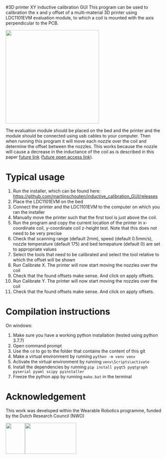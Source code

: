 #3D printer XY inductive calibration GUI 
This program can be used to calibration the x and y offset of a multi-material 3D printer using LDC1101EVM evaluation module, to which a coil is mounted with the axis perpendicular to the PCB.

<img src="https://user-images.githubusercontent.com/6079002/137327595-4b70b5c3-cb55-4091-8608-67f0f5b063d4.jpg" width="300">

The evaluation module should be placed on the bed and the printer and the module should be connected using usb cables to your computer. Then when running this program it will move each nozzle over the coil and determine the offset between the nozzles. This works because the nozzle will cause a decrease in the inductance of the coil as is described in this paper [future link]() ([future open access link]()). 

# Typical usage
1. Run the installer, which can be found here: https://github.com/martijnschouten/inductive_calibration_GUI/releases
1. Place the LDC1101EVM on the bed
1. Connect the printer and the LDC1101EVM to the computer on which you ran the installer
1. Manually move the printer such that the first tool is just above the coil.
1. Run the program and copy the current location of the printer in x-coordinate coil, y-coordinate coil z-height test. Note that this does not need to be very precise
1. Check that scanning range (default 2mm), speed (default 0.5mm/s), nozzle temperature (default 175) and bed temepature (default 0) are set to appropriate values
1. Select the tools that need to be calibrated and select the tool relative to which the offset will be shown
1. Run Calibrate X. The printer will now start moving the nozzles over the coil
1. Check that the found offsets make sense. And click on apply offsets.
1. Run Calibrate Y. The printer will now start moving the nozzles over the coil
1. Check that the found offsets make sense. And click on apply offsets.

# Compilation instructions
On windows:
1. Make sure you have a working python installation (tested using python 3.7.7)
1. Open command prompt
1. Use the `cd` to go to the folder that contains the content of this git
1. Make a virtual environment by running `python -m venv venv`
1. Activate the virtual environment by running `venv\Scripts\activate`
1. Install the dependencies by running `pip install pyqt5 pyqtgraph pyserial pyaml scipy pyinstaller`
1. Freeze the python app by running `make.bat` in the terminal

# Acknowledgement
This work was developed within the Wearable Robotics programme, funded by the Dutch Research Council (NWO)

<img src="https://user-images.githubusercontent.com/6079002/124443163-bd35c400-dd7d-11eb-9fe5-53c3def86459.jpg" width="62" height="100"><img src="https://user-images.githubusercontent.com/6079002/124443273-d3dc1b00-dd7d-11eb-9282-54c56e0f42db.png" width="165" height="100">

